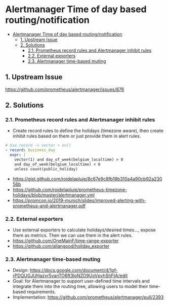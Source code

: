 # Alertmanager Time of day based routing/notification

- [Alertmanager Time of day based routing/notification](#alertmanager-time-of-day-based-routingnotification)
  - [1. Upstream Issue](#1-upstream-issue)
  - [2. Solutions](#2-solutions)
    - [2.1. Prometheus record rules and Alertmanager inhibit rules](#21-prometheus-record-rules-and-alertmanager-inhibit-rules)
    - [2.2. External exporters](#22-external-exporters)
    - [2.3. Alertmanager time-based muting](#23-alertmanager-time-based-muting)

## 1. Upstream Issue

https://github.com/prometheus/alertmanager/issues/876

## 2. Solutions

### 2.1. Prometheus record rules and Alertmanager inhibit rules

- Create record rules to define the holidays (timezone aware), then create inhibit rules based on them or just provide them in alert rules.

```yaml
# Use record -> vector + on()
- record: business_day
  expr: |
    vector(1) and day_of_week(belgium_localtime) > 0
    and day_of_week(belgium_localtime) < 6
    unless count(public_holiday)
```

- https://gist.github.com/roidelapluie/8c67e9c8fb18b310a4a90cb92a23056b
- https://github.com/roidelapluie/prometheus-timezone-holidays/blob/master/alertmanager.yml
- https://promcon.io/2019-munich/slides/improved-alerting-with-prometheus-and-alertmanager.pdf

### 2.2. External exporters

- Use external exporters to calculate holidays/desired times..., expose them as metrics. Then we can use them in the alert rules.
- https://github.com/OneMainF/time-range-exporter
- https://github.com/allangood/holiday_exporter

### 2.3. Alertmanager time-based muting

- Design: https://docs.google.com/document/d/1pf-rPDQUGJUHazyr5vanTO6ft3loNZO9UoVpvhShFtA/edit
- Goal: for Alertmanager to support user-defined time intervals and integrate them into the routing tree, allowing users to model their time-based requirements.
- Implementation: https://github.com/prometheus/alertmanager/pull/2393
